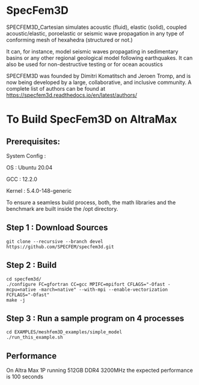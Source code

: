 # SpecFem3D
SPECFEM3D_Cartesian simulates acoustic (fluid), elastic (solid), coupled acoustic/elastic, poroelastic or seismic wave propagation in any type of conforming mesh of hexahedra (structured or not.)

It can, for instance, model seismic waves propagating in sedimentary basins or any other regional geological model following earthquakes. It can also be used for non-destructive testing or for ocean acoustics

SPECFEM3D was founded by Dimitri Komatitsch and Jeroen Tromp, and is now being developed by a large, collaborative, and inclusive community. A complete list of authors can be found at https://specfem3d.readthedocs.io/en/latest/authors/

# To Build SpecFem3D on AltraMax

## Prerequisites:
System Config :

OS : Ubuntu 20.04

GCC : 12.2.0

Kernel : 5.4.0-148-generic

To ensure a seamless build process, both, the math libraries and the benchmark are built inside the /opt directory.

## Step 1 : Download Sources
```
git clone --recursive --branch devel https://github.com/SPECFEM/specfem3d.git
```

## Step 2 : Build
```
cd specfem3d/
./configure FC=gfortran CC=gcc MPIFC=mpifort CFLAGS="-Ofast -mcpu=native -march=native" --with-mpi --enable-vectorization FCFLAGS="-Ofast"
make -j
```

## Step 3 : Run a sample program on 4 processes
```
cd EXAMPLES/meshfem3D_examples/simple_model
./run_this_example.sh
```

## Performance
On Altra Max 1P running 512GB DDR4 3200MHz the expected performance is 100 seconds
